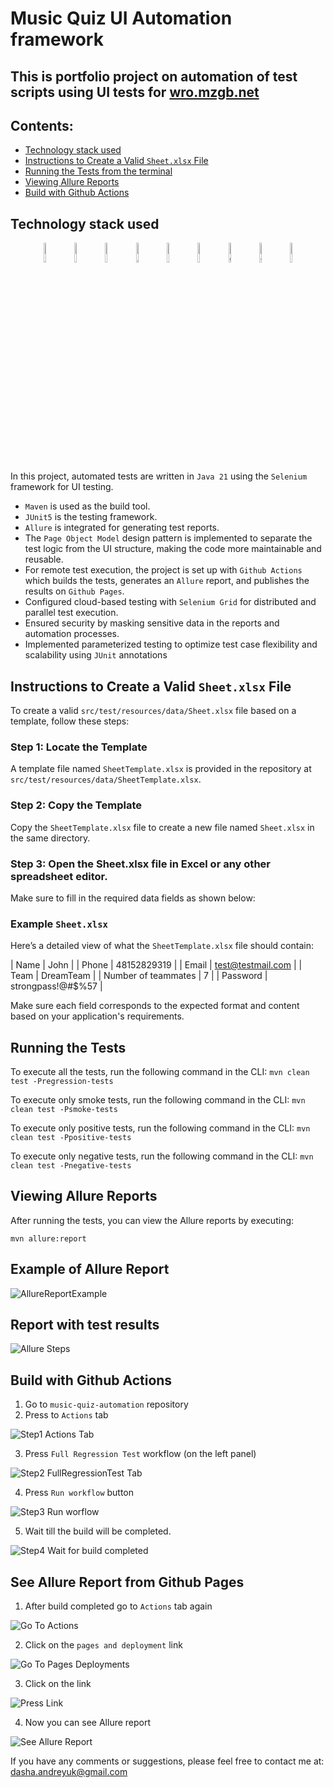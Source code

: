 # Music Quiz UI Automation framework

## This is portfolio project on automation of test scripts using UI tests for  [wro.mzgb.net](https://wro.mzgb.net/)

## Contents:

- [Technology stack used](https://github.com/DaryaAndreyuk/music-quiz-automation/tree/fb_DaryaAndreyuk_18_AddReadMe?tab=readme-ov-file#technology-stack-used)
- [Instructions to Create a Valid `Sheet.xlsx` File](https://github.com/DaryaAndreyuk/music-quiz-automation/tree/fb_DaryaAndreyuk_18_AddReadMe?tab=readme-ov-file#instructions-to-create-a-valid-sheetxlsx-file)
- [Running the Tests from the terminal](https://github.com/DaryaAndreyuk/music-quiz-automation/tree/fb_DaryaAndreyuk_18_AddReadMe?tab=readme-ov-file#running-the-tests)
- [Viewing Allure Reports](https://github.com/DaryaAndreyuk/music-quiz-automation/tree/fb_DaryaAndreyuk_18_AddReadMe?tab=readme-ov-file#viewing-allure-reports)
- [Build with Github Actions](https://github.com/DaryaAndreyuk/music-quiz-automation/tree/fb_DaryaAndreyuk_18_AddReadMe?tab=readme-ov-file#build-with-github-actions)

## Technology stack used

<p align="center" dir="auto">
<a href="https://www.selenium.dev/" rel="nofollow"><img width="9%" title="Selenium" src="images/logo/Selenium.png" alt="Selenium" style="max-width: 100%;"></a>
<a href="https://www.selenium.dev/documentation/grid/" rel="nofollow"><img width="9%" title="Selenium Grid" src="images/logo/Selenium%20Grid.png" alt="Selenium Grid" style="max-width: 100%;"></a>
<a href="https://www.jetbrains.com/idea/" rel="nofollow"><img width="9%" title="IntelliJ IDEA" src="images/logo/Intelij_IDEA.svg" alt="Intellij_IDEA" style="max-width: 100%;"></a>
<a href="https://www.java.com/" rel="nofollow"><img width="9%" title="Java" src="images/logo/Java.svg" alt="Java" style="max-width: 100%;"></a>
<a href="https://allurereport.org/" rel="nofollow"><img width="9%" title="Allure Report" src="images/logo/Allure_Report.svg" alt="Allure_Report" style="max-width: 100%;"></a>
<a href="https://maven.apache.org/" rel="nofollow"><img width="9%" title="Maven" src="images/logo/Maven.svg" alt="Maven" style="max-width: 100%;"></a>
<a href="https://github.com/features/actions" rel="nofollow"><img width="9%" title="Github Actions" src="images/logo/Github%20Actions.svg" alt="Github Actions" style="max-width: 100%;"></a>
<a href="https://github.com/"><img width="9%" title="GitHub" src="images/logo/GitHub.svg" alt="GitHub" style="max-width: 100%;"></a>
<a href="https://junit.org/junit5/" rel="nofollow"><img width="9%" title="JUnit5" src="images/logo/JUnit5.svg" alt="JUnit5" style="max-width: 100%;"></a>

</p>

In this project, automated tests are written in `Java 21` using the `Selenium` framework for UI testing.

- `Maven` is used as the build tool.
- `JUnit5` is the testing framework.
- `Allure` is integrated for generating test reports.
- The `Page Object Model` design pattern is implemented to separate the test logic from the UI structure, making the code more maintainable and reusable.
- For remote test execution, the project is set up with `Github Actions` which builds the tests, generates an `Allure` report, and publishes the results on `Github Pages`.
- Configured cloud-based testing with `Selenium Grid` for distributed and parallel test execution.
- Ensured security by masking sensitive data in the reports and automation processes.
- Implemented parameterized testing to optimize test case flexibility and scalability using `JUnit` annotations

## Instructions to Create a Valid `Sheet.xlsx` File

To create a valid `src/test/resources/data/Sheet.xlsx` file based on a template, follow these steps:

### Step 1: Locate the Template

A template file named `SheetTemplate.xlsx` is provided in the repository at `src/test/resources/data/SheetTemplate.xlsx`.

### Step 2: Copy the Template

Copy the `SheetTemplate.xlsx` file to create a new file named `Sheet.xlsx` in the same directory.

### Step 3: Open the Sheet.xlsx file in Excel or any other spreadsheet editor.
Make sure to fill in the required data fields as shown below:

### Example `Sheet.xlsx`

Here’s a detailed view of what the `SheetTemplate.xlsx` file should contain:

| Name                | John              |
| Phone               | 48152829319       |
| Email               | test@testmail.com |
| Team                | DreamTeam         |
| Number of teammates | 7                 |
| Password            | strongpass!@#$%57 |

Make sure each field corresponds to the expected format and content based on your application's requirements.

## Running the Tests

To execute all the tests, run the following command in the CLI: `mvn clean test -Pregression-tests`

To execute only smoke tests, run the following command in the CLI: `mvn clean test -Psmoke-tests`

To execute only positive tests, run the following command in the CLI: `mvn clean test -Ppositive-tests`

To execute only negative tests, run the following command in the CLI: `mvn clean test -Pnegative-tests`

## Viewing Allure Reports

After running the tests, you can view the Allure reports by executing:

`mvn allure:report`

## Example of Allure Report

<img src="images/screens/AllureExample.png" alt="AllureReportExample" />

## Report with test results

<img src="images/screens/AllureSteps.png" alt="Allure Steps" />

## Build with Github Actions

1. Go to `music-quiz-automation` repository
2. Press to `Actions` tab
   
<img src="images/screens/Step1_Actions_Tab.png" alt="Step1 Actions Tab" />

3. Press `Full Regression Test` workflow (on the left panel)

<img src="images/screens/Step2_FullRegrTest_Tab.png" alt="Step2 FullRegressionTest Tab" />

4. Press `Run workflow` button

<img src="images/screens/Step3_Run_workflow.png" alt="Step3 Run worflow" />
 
5. Wait till the build will be completed.

<img src="images/screens/Ste4_wait_for build_completes.png" alt="Step4 Wait for build completed" />

## See Allure Report from Github Pages

1. After build completed go to `Actions` tab again

<img src="images/screens/GoToActions.png" alt="Go To Actions" />


2. Click on the `pages and deployment` link

<img src="images/screens/GoToPagesDeployments.png" alt="Go To Pages Deployments" />


3. Click on the link
<img src="images/screens/PressLink.png" alt="Press Link" />


4. Now you can see Allure report

<img src="images/screens/SeeAllureReport.png" alt="See Allure Report" />




If you have any comments or suggestions, please feel free to contact me
at: [dasha.andreyuk@gmail.com](dasha.andreyuk@gmail.com)


